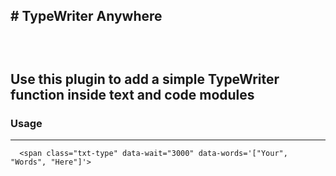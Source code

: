<h2># TypeWriter Anywhere<h2><br>
<p>Use this plugin to add a simple TypeWriter function inside text and code modules</p>
  <h3>Usage</h3>
  <hr>
    
      <span class="txt-type" data-wait="3000" data-words='["Your", "Words", "Here"]'>
 


